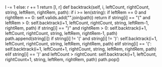l -= 1
else:
r += 1
return [l, r]
def backtrack(self, i, leftCount, rightCount, string, leftRem, rightRem, path):
if i >= len(string):
if leftRem == 0 and rightRem == 0:
self.valids.add("".join(path))
return
if string[i] == "(" and leftRem > 0:
self.backtrack(i+1, leftCount, rightCount, string, leftRem-1, rightRem, path)
if string[i] == ")" and rightRem > 0:
self.backtrack(i+1, leftCount, rightCount, string, leftRem, rightRem-1, path)
path.append(string[i])
if string[i] != '(' and string[i] != ')':
self.backtrack(i+1, leftCount, rightCount, string, leftRem, rightRem, path)
elif string[i] == '(':
self.backtrack(i+1, leftCount+1, rightCount, string, leftRem, rightRem, path)
elif string[i] == ')' and leftCount > rightCount:
self.backtrack(i+1, leftCount, rightCount+1, string, leftRem, rightRem, path)
path.pop()
```